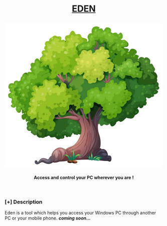 <h1 align="center"><p><u>EDEN</u></p></h1>

![Accédez et Contrôlez votre PC À Distance ](Images/banner.png)
<h4 align="center"> Access and control your PC wherever you are !</h4>

<p align="center">
<br>
</p>

### [+] Description
Eden is a tool which helps you access your Windows PC through another PC or your mobile phone. ***coming soon...***

